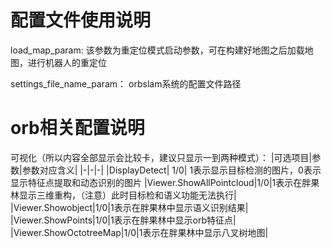<!--
 * @Author: 王培荣
 * @Date: 2020-01-04 10:31:52
 * @LastEditTime : 2020-01-04 11:00:13
 * @LastEditors  : Please set LastEditors
 * @Description: In User Settings Edit
 * @FilePath: /catkin_ws/src/orbslam_semantic_nav_ros/config/README.md
 -->
# 配置文件使用说明

load_map_param: 该参数为重定位模式启动参数，可在构建好地图之后加载地图，进行机器人的重定位

settings_file_name_param： orbslam系统的配置文件路径
 
 

# orb相关配置说明

可视化（所以内容全部显示会比较卡，建议只显示一到两种模式）：
|可选项目|参数|参数对应含义|
|-|-|-|
|DisplayDetect| 1/0| 1表示显示目标检测的图片，0表示显示特征点提取和动态识别的图片
|Viewer.ShowAllPointcloud|1/0|1表示在胖果林显示三维重构，（注意）此时目标检和语义功能无法执行|
|Viewer.Showobject|1/0|1表示在胖果林中显示语义识别结果|
|Viewer.ShowPoints|1/0|1表示在胖果林中显示orb特征点|
|Viewer.ShowOctotreeMap|1/0|1表示在胖果林中显示八叉树地图|